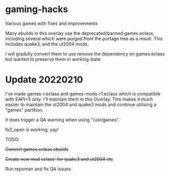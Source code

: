 # gaming-hacks
Various games with fixes and improvements

Many ebuilds in this overlay use the deprecated/banned games.eclass, including
several which were purged from the portage tree as a result.  This includes
quake3, and the ut2004 mods.

I will gradully convert them to use remove the dependency on games.eclass but
wanted to preserve them in working state.


# Update 20220210
I've made games-r.eclass and games-mods-r1.eclass which is compatible with
EAPI>5 *only*.  I'll maintain them in this Overlay.  This makes it much
easiier to maintain the ut2004 and quake3 mods and continue utilising
a "games" partition.

It does trigger a QA warning when using "/usr/games".

fs2_open is working, yay!


TODO:

~~Convert games.eclass ebuilds~~

~~Create new mod eclass' for quake3 and ut2004 etc~~

Run repoman and fix QA issues
